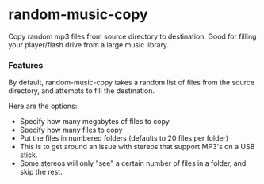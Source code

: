 random-music-copy
=================

Copy random mp3 files from source directory to destination. Good for filling your player/flash drive from a large music library.

### Features

By default, random-music-copy takes a random list of files from the source directory, and attempts to fill the destination.

Here are the options:
* Specify how many megabytes of files to copy
* Specify how many files to copy
* Put the files in numbered folders (defaults to 20 files per folder)
 * This is to get around an issue with stereos that support MP3's on a USB stick.
 * Some stereos will only "see" a certain number of files in a folder, and skip the rest.
